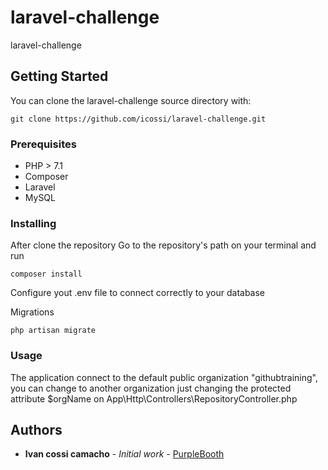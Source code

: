 # laravel-challenge
laravel-challenge

## Getting Started
You can clone the laravel-challenge source directory with:
```
git clone https://github.com/icossi/laravel-challenge.git
```

### Prerequisites

* PHP > 7.1
* Composer
* Laravel
* MySQL 

### Installing

After clone the repository
Go to the repository's path on your terminal and run
```
composer install
```
Configure yout .env file to connect correctly to your database

Migrations

```
php artisan migrate
```

### Usage

The application connect to the default public organization "githubtraining", 
you can change to another organization just changing the protected attribute $orgName on App\Http\Controllers\RepositoryController.php

## Authors

* **Ivan cossi camacho** - *Initial work* - [PurpleBooth](https://github.com/icossi)



